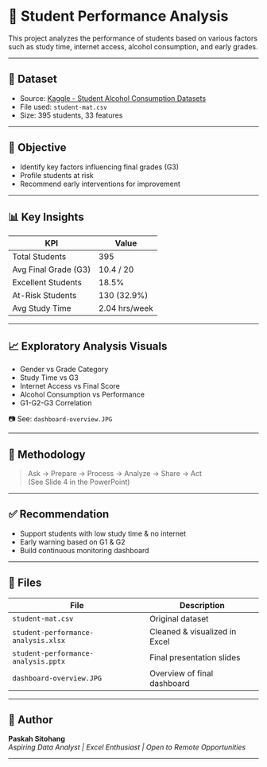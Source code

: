 # 🧠 Student Performance Analysis

This project analyzes the performance of students based on various factors such as study time, internet access, alcohol consumption, and early grades.

---

## 📁 Dataset
- Source: [Kaggle - Student Alcohol Consumption Datasets](https://www.kaggle.com/datasets/uciml/student-alcohol-consumption)
- File used: `student-mat.csv`
- Size: 395 students, 33 features

---

## 🎯 Objective

- Identify key factors influencing final grades (G3)
- Profile students at risk
- Recommend early interventions for improvement

---

## 📊 Key Insights

| KPI                     | Value        |
|--------------------------|--------------|
| Total Students           | 395          |
| Avg Final Grade (G3)     | 10.4 / 20    |
| Excellent Students       | 18.5%        |
| At-Risk Students         | 130 (32.9%)  |
| Avg Study Time           | 2.04 hrs/week |

---

## 📈 Exploratory Analysis Visuals

- Gender vs Grade Category  
- Study Time vs G3  
- Internet Access vs Final Score  
- Alcohol Consumption vs Performance  
- G1-G2-G3 Correlation  

📷 See: `dashboard-overview.JPG`

---

## 🧭 Methodology

> Ask → Prepare → Process → Analyze → Share → Act  
(See Slide 4 in the PowerPoint)

---

## ✅ Recommendation

- Support students with low study time & no internet
- Early warning based on G1 & G2
- Build continuous monitoring dashboard

---

## 📎 Files

| File | Description |
|------|-------------|
| `student-mat.csv` | Original dataset |
| `student-performance-analysis.xlsx` | Cleaned & visualized in Excel |
| `student-performance-analysis.pptx` | Final presentation slides |
| `dashboard-overview.JPG` | Overview of final dashboard |

---

## 🔗 Author

**Paskah Sitohang**  
*Aspiring Data Analyst | Excel Enthusiast | Open to Remote Opportunities*

---


